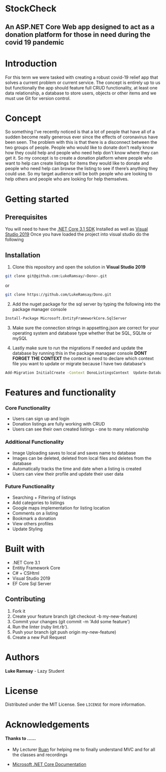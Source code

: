 # StockCheck

## An ASP.NET Core Web app designed to act as a donation platform for those in need during the covid 19 pandemic

# Introduction

For this term we were tasked with creating a robust covid-19 relief app that solves a current problem or current service. The concept is entirely up to us but functionally the app should feature full CRUD functionality, at least one data relationship, a database to store users, objects or other items and we must use Git for version control.

# Concept 

So something I’ve recently noticed is that a lot of people that have all of a sudden become really generous ever since the effects of coronavirus have been seen. The problem with this is that there is a disconnect between the two groups of people. People who would like to donate don't really know how they could help and people who need help don't know where they can get it. So my concept is to create a donation platform where people who want to help can create listings for items they would like to donate and people who need help can browse the listing to see if there’s anything they could use.  So my target audience will be both people who are looking to help others and people who are looking for help themselves.

# Getting started
## Prerequisites

You will need to have the [.NET Core 3.1 SDK](https://dotnet.microsoft.com/download) Installed as well as [Visual Studio 2019](https://visualstudio.microsoft.com/vs/)
Once you have loaded the project into visual studio do the following


## Installation
1. Clone this repository and open the solution in **Visual Studio 2019**
```bash
git clone git@github.com:LukeRamsay/<Dono>.git
```
or

```sh
git clone https://github.com/LukeRamsay/Dono.git
```

2. Add the nuget package for the sql server by typing the following into the package manager console 
```bash 
Install-Package Microsoft.EntityFrameworkCore.SqlServer 
``` 

3. Make sure the connection strings in appsetting.json are correct for your operating system and database type whether that be SQL, SQLite  or mySQL

4. Lastly make sure to run the migrations If needed and update the database by running this in the package managaer console **DONT FORGET THE CONTEXT** the context is need to declare which context file you want to update or migrate because I have two database's
```bash
Add-Migration InitialCreate -Context DonoListingsContext  Update-Database
```

# Features and functionality

### Core Functionality
   * Users can sign up and login
   * Donation listings are fully working with CRUD
   * Users can see their own created listings - one to many relationship

### Additional Functionality
   * Image Uploading saves to local and saves name to database
   * Images can be deleted, deleted from local files and deletes from the database
   * Automatically tracks the time and date when a listing is created
   * Users can view their profile and update their user data

### Future Functionality
   * Searching + Filtering of listings
   * Add categories to listings
   * Google maps implementation for listing location
   * Comments on a listing
   * Bookmark a donation
   * View others profiles
   * Update Styling
  

# Built with

* .NET Core 3.1
* Entitiy Framework Core 
* C# + CSHtml
* Visual Studio 2019
* EF Core Sql Server

## Contributing

1. Fork it
2. Create your feature branch (git checkout -b my-new-feature)
3. Commit your changes (git commit -m 'Add some feature')
4. Run the linter (ruby lint.rb').
5. Push your branch (git push origin my-new-feature)
6. Create a new Pull Request

# Authors
 **Luke Ramsay** - Lazy Student

# License 
Distributed under the MIT License. See `LICENSE` for more information.

# Acknowledgements
#### Thanks to ......
* My Lecturer [Ruan](https://github.com/RuanOW) for helping me to finally understand MVC and for all the classes and recordings

* [Microsoft .NET Core Documentation](https://docs.microsoft.com/en-us/aspnet/core/tutorials/first-mvc-app/?view=aspnetcore-3.1)
